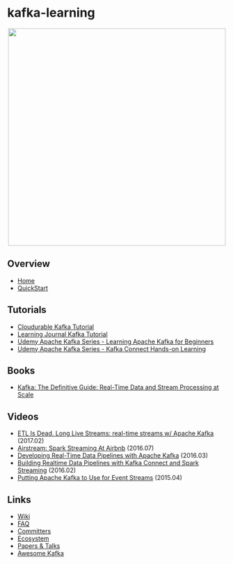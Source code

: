 # kafka-learning

<p align="center">
  <img src="https://kafka.apache.org/images/logo.png" width="500"/>
</p>

## Overview
- [Home](https://kafka.apache.org/)
- [QuickStart](https://kafka.apache.org/quickstart)

## Tutorials
- [Cloudurable Kafka Tutorial](http://cloudurable.com/blog/kafka-tutorial/index.html)
- [Learning Journal Kafka Tutorial](https://www.youtube.com/playlist?list=PLkz1SCf5iB4enAR00Z46JwY9GGkaS2NON)
- [Udemy Apache Kafka Series - Learning Apache Kafka for Beginners](https://goo.gl/lo7b3Y)
- [Udemy Apache Kafka Series - Kafka Connect Hands-on Learning](https://goo.gl/wFm4SE)

## Books
- [Kafka: The Definitive Guide: Real-Time Data and Stream Processing at Scale](https://www.amazon.com/Kafka-Definitive-Real-Time-Stream-Processing/dp/1491936169)

## Videos
- [ETL Is Dead, Long Live Streams: real-time streams w/ Apache Kafka](https://www.youtube.com/watch?v=I32hmY4diFY) (2017.02)
- [Airstream: Spark Streaming At Airbnb](https://youtu.be/tJ1uIHQtoNc) (2016.07)
- [Developing Real-Time Data Pipelines with Apache Kafka](https://www.youtube.com/watch?v=GRPLRONVDWY) (2016.03)
- [Building Realtime Data Pipelines with Kafka Connect and Spark Streaming](https://youtu.be/wMLAlJimPzk) (2016.02)
- [Putting Apache Kafka to Use for Event Streams](https://www.youtube.com/watch?v=el-SqcZLZlI) (2015.04)

## Links
- [Wiki](https://cwiki.apache.org/confluence/display/KAFKA/Index)
- [FAQ](https://cwiki.apache.org/confluence/display/KAFKA/FAQ)
- [Committers](http://kafka.apache.org/committers)
- [Ecosystem](https://cwiki.apache.org/confluence/display/KAFKA/Ecosystem)
- [Papers & Talks](https://cwiki.apache.org/confluence/display/KAFKA/Kafka+papers+and+presentations)
- [Awesome Kafka](https://github.com/infoslack/awesome-kafka)
